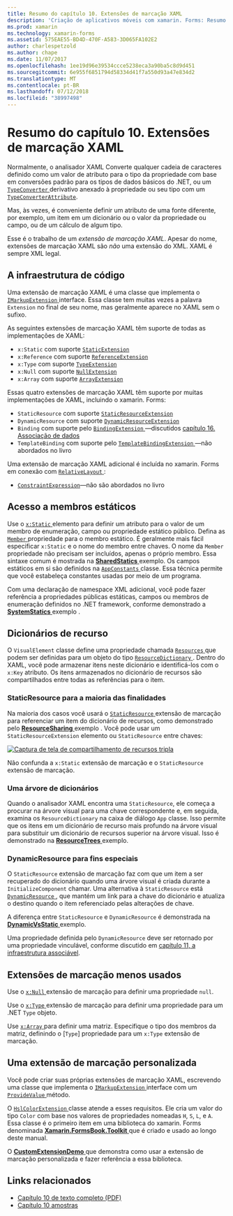 ```yaml
---
title: Resumo do capítulo 10. Extensões de marcação XAML
description: 'Criação de aplicativos móveis com xamarin. Forms: Resumo do capítulo 10. Extensões de marcação XAML'
ms.prod: xamarin
ms.technology: xamarin-forms
ms.assetid: 575EAE55-BD4D-470F-A583-3D065FA102E2
author: charlespetzold
ms.author: chape
ms.date: 11/07/2017
ms.openlocfilehash: 1ee19d96e39534ccce5238eca3a90ba5c8d9d451
ms.sourcegitcommit: 6e955f6851794d58334d41f7a550d93a47e834d2
ms.translationtype: MT
ms.contentlocale: pt-BR
ms.lasthandoff: 07/12/2018
ms.locfileid: "38997498"
---
```

# <a name="summary-of-chapter-10-xaml-markup-extensions"></a>Resumo do capítulo 10. Extensões de marcação XAML

Normalmente, o analisador XAML Converte qualquer cadeia de caracteres definido como um valor de atributo para o tipo da propriedade com base em conversões padrão para os tipos de dados básicos do .NET, ou um [ `TypeConverter` ](xref:Xamarin.Forms.TypeConverter) derivativo anexado à propriedade ou seu tipo com um [`TypeConverterAttribute`](xref:Xamarin.Forms.TypeConverterAttribute).

Mas, às vezes, é conveniente definir um atributo de uma fonte diferente, por exemplo, um item em um dicionário ou o valor da propriedade ou campo, ou de um cálculo de algum tipo.

Esse é o trabalho de um *extensão de marcação XAML*. Apesar do nome, extensões de marcação XAML são *não* uma extensão do XML. XAML é sempre XML legal.

## <a name="the-code-infrastructure"></a>A infraestrutura de código

Uma extensão de marcação XAML é uma classe que implementa o [ `IMarkupExtension` ](xref:Xamarin.Forms.Xaml.IMarkupExtension) interface. Essa classe tem muitas vezes a palavra `Extension` no final de seu nome, mas geralmente aparece no XAML sem o sufixo.

As seguintes extensões de marcação XAML têm suporte de todas as implementações de XAML:

- `x:Static` com suporte [`StaticExtension`](xref:Xamarin.Forms.Xaml.StaticExtension)
- `x:Reference` com suporte [`ReferenceExtension`](xref:Xamarin.Forms.Xaml.ReferenceExtension)
- `x:Type` com suporte [`TypeExtension`](xref:Xamarin.Forms.Xaml.TypeExtension)
- `x:Null` com suporte [`NullExtension`](xref:Xamarin.Forms.Xaml.NullExtension)
- `x:Array` com suporte [`ArrayExtension`](xref:Xamarin.Forms.Xaml.ArrayExtension)

Essas quatro extensões de marcação XAML têm suporte por muitas implementações de XAML, incluindo o xamarin. Forms:

- `StaticResource` com suporte [`StaticResourceExtension`](xref:Xamarin.Forms.Xaml.StaticResourceExtension)
- `DynamicResource` com suporte [`DynamicResourceExtension`](xref:Xamarin.Forms.Xaml.DynamicResourceExtension)
- `Binding` com suporte pelo [ `BindingExtension` ](xref:Xamarin.Forms.Xaml.BindingExtension) &mdash;discutidos [capítulo 16. Associação de dados](#chapter16)
- `TemplateBinding` com suporte pelo [ `TemplateBindingExtension` ](xref:Xamarin.Forms.Xaml.TemplateBindingExtension) &mdash;não abordados no livro

Uma extensão de marcação XAML adicional é incluída no xamarin. Forms em conexão com [ `RelativeLayout` ](xref:Xamarin.Forms.RelativeLayout):

- [`ConstraintExpression`](xref:Xamarin.Forms.ConstraintExpression)&mdash;não são abordados no livro

## <a name="accessing-static-members"></a>Acesso a membros estáticos

Use o [ `x:Static` ](xref:Xamarin.Forms.Xaml.StaticExtension) elemento para definir um atributo para o valor de um membro de enumeração, campo ou propriedade estático público. Defina as [ `Member` ](xref:Xamarin.Forms.Xaml.StaticExtension.Member) propriedade para o membro estático. É geralmente mais fácil especificar `x:Static` e o nome do membro entre chaves. O nome da `Member` propriedade não precisam ser incluídos, apenas o próprio membro. Essa sintaxe comum é mostrada na [ **SharedStatics** ](https://github.com/xamarin/xamarin-forms-book-samples/tree/master/Chapter10/SharedStatics) exemplo. Os campos estáticos em si são definidos na [ `AppConstants` ](https://github.com/xamarin/xamarin-forms-book-samples/blob/master/Chapter10/SharedStatics/SharedStatics/SharedStatics/AppConstants.cs) classe. Essa técnica permite que você estabeleça constantes usadas por meio de um programa.

Com uma declaração de namespace XML adicional, você pode fazer referência a propriedades públicas estáticas, campos ou membros de enumeração definidos no .NET framework, conforme demonstrado a [ **SystemStatics** ](https://github.com/xamarin/xamarin-forms-book-samples/tree/master/Chapter10/SystemStatics) exemplo .

## <a name="resource-dictionaries"></a>Dicionários de recurso

O `VisualElement` classe define uma propriedade chamada [ `Resources` ](xref:Xamarin.Forms.VisualElement.Resources) que podem ser definidas para um objeto do tipo [ `ResourceDictionary` ](xref:Xamarin.Forms.ResourceDictionary). Dentro do XAML, você pode armazenar itens neste dicionário e identificá-los com o `x:Key` atributo. Os itens armazenados no dicionário de recursos são compartilhados entre todas as referências para o item.

### <a name="staticresource-for-most-purposes"></a>StaticResource para a maioria das finalidades

Na maioria dos casos você usará o [ `StaticResource` ](xref:Xamarin.Forms.Xaml.StaticResourceExtension) extensão de marcação para referenciar um item do dicionário de recursos, como demonstrado pelo [ **ResourceSharing** ](https://github.com/xamarin/xamarin-forms-book-samples/tree/master/Chapter10/ResourceSharing) exemplo . Você pode usar um `StaticResourceExtension` elemento ou `StaticResource` entre chaves:

[![Captura de tela de compartilhamento de recursos tripla](images/ch10fg03-small.png "compartilhamento de recursos")](images/ch10fg03-large.png#lightbox "compartilhamento de recursos")

Não confunda a `x:Static` extensão de marcação e o `StaticResource` extensão de marcação.

### <a name="a-tree-of-dictionaries"></a>Uma árvore de dicionários

Quando o analisador XAML encontra uma `StaticResource`, ele começa a procurar na árvore visual para uma chave correspondente e, em seguida, examina os `ResourceDictionary` na caixa de diálogo `App` classe. Isso permite que os itens em um dicionário de recurso mais profundo na árvore visual para substituir um dicionário de recursos superior na árvore visual. Isso é demonstrado na [ **ResourceTrees** ](https://github.com/xamarin/xamarin-forms-book-samples/tree/master/Chapter10/ResourceTrees) exemplo.

### <a name="dynamicresource-for-special-purposes"></a>DynamicResource para fins especiais

O `StaticResource` extensão de marcação faz com que um item a ser recuperado do dicionário quando uma árvore visual é criada durante a `InitializeComponent` chamar. Uma alternativa à `StaticResource` está [ `DynamicResource` ](xref:Xamarin.Forms.Xaml.DynamicResourceExtension), que mantém um link para a chave do dicionário e atualiza o destino quando o item referenciado pelas alterações de chave.

A diferença entre `StaticResource` e `DynamicResource` é demonstrada na [ **DynamicVsStatic** ](https://github.com/xamarin/xamarin-forms-book-samples/tree/master/Chapter10/DynamicVsStatic) exemplo.

Uma propriedade definida pelo `DynamicResource` deve ser retornado por uma propriedade vinculável, conforme discutido em [capítulo 11, a infraestrutura associável](chapter11.md).

## <a name="lesser-used-markup-extensions"></a>Extensões de marcação menos usados

Use o [ `x:Null` ](xref:Xamarin.Forms.Xaml.NullExtension) extensão de marcação para definir uma propriedade `null`.

Use o [ `x:Type` ](xref:Xamarin.Forms.Xaml.TypeExtension) extensão de marcação para definir uma propriedade para um .NET `Type` objeto.

Use [ `x:Array` ](xref:Xamarin.Forms.Xaml.ArrayExtension) para definir uma matriz. Especifique o tipo dos membros da matriz, definindo o [`Type`] propriedade para um `x:Type` extensão de marcação.

## <a name="a-custom-markup-extension"></a>Uma extensão de marcação personalizada

Você pode criar suas próprias extensões de marcação XAML, escrevendo uma classe que implementa o [ `IMarkupExtension` ](xref:Xamarin.Forms.Xaml.IMarkupExtension) interface com um [ `ProvideValue` ](xref:Xamarin.Forms.Xaml.IMarkupExtension.ProvideValue(System.IServiceProvider)) método.

O [ `HslColorExtension` ](https://github.com/xamarin/xamarin-forms-book-samples/blob/master/Libraries/Xamarin.FormsBook.Toolkit/Xamarin.FormsBook.Toolkit/HslColorExtension.cs) classe atende a esses requisitos. Ele cria um valor do tipo `Color` com base nos valores de propriedades nomeadas `H`, `S`, `L`, e `A`. Essa classe é o primeiro item em uma biblioteca do xamarin. Forms denominada [ **Xamarin.FormsBook.Toolkit** ](https://github.com/xamarin/xamarin-forms-book-samples/tree/master/Libraries/Xamarin.FormsBook.Toolkit) que é criado e usado ao longo deste manual.

O [ **CustomExtensionDemo** ](https://github.com/xamarin/xamarin-forms-book-samples/tree/master/Chapter10/CustomExtensionDemo) que demonstra como usar a extensão de marcação personalizada e fazer referência a essa biblioteca.



## <a name="related-links"></a>Links relacionados

- [Capítulo 10 de texto completo (PDF)](https://download.xamarin.com/developer/xamarin-forms-book/XamarinFormsBook-Ch10-Apr2016.pdf)
- [Capítulo 10 amostras](https://github.com/xamarin/xamarin-forms-book-samples/tree/master/Chapter10)
